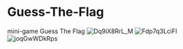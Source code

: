 # Guess-The-Flag
mini-game Guess The Flag
![Dq9iX8RrL_M](https://user-images.githubusercontent.com/89134954/130259744-e98b9943-5094-497c-bd88-92d6d7abbe23.jpg)
![Fdp7q3LciFI](https://user-images.githubusercontent.com/89134954/130259747-e0db4944-0eea-48ee-8b64-f637b178edab.jpg)
![joqGwWDkRps](https://user-images.githubusercontent.com/89134954/130259750-adf9c727-02f4-48e4-8eef-c606f78abb11.jpg)
